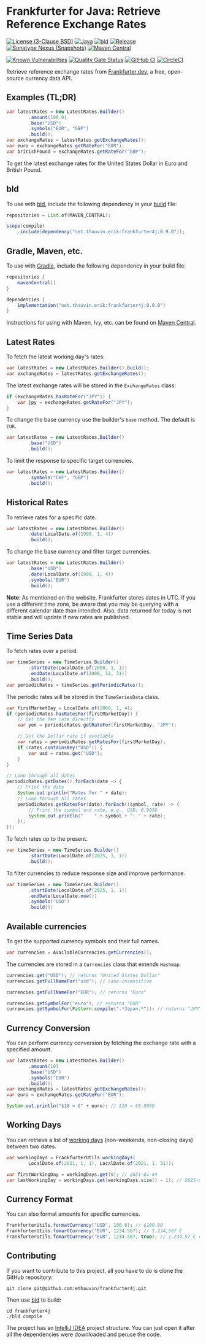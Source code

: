 # Frankfurter for Java: Retrieve Reference Exchange Rates

[![License (3-Clause BSD)](https://img.shields.io/badge/license-BSD%203--Clause-blue.svg?style=flat-square)](http://opensource.org/licenses/BSD-3-Clause)
[![Java](https://img.shields.io/badge/java-17%2B-blue)](https://www.oracle.com/java/technologies/javase/jdk17-archive-downloads.html)
[![bld](https://img.shields.io/badge/2.2.1-FA9052?label=bld&labelColor=2392FF)](https://rife2.com/bld)
[![Release](https://img.shields.io/github/release/ethauvin/frankfurter4j.svg)](https://github.com/ethauvin/frankfurter4j/releases/latest)
[![Sonatype Nexus (Snapshots)](https://img.shields.io/nexus/s/net.thauvin.erik/frankfurter4j.svg?label=sanpshot&server=https%3A%2F%2Foss.sonatype.org)](https://oss.sonatype.org/content/repositories/snapshots/net/thauvin/erik/httpstatus/httpstatus/)
[![Maven Central](https://img.shields.io/maven-central/v/net.thauvin.erik./frankfurter.svg?color=blue)](https://central.sonatype.com/artifact/net.thauvin.erik.httpstatus/httpstatus)

[![Known Vulnerabilities](https://snyk.io/test/github/ethauvin/frankfurter4j/badge.svg?targetFile=pom.xml)](https://snyk.io/test/github/ethauvin/frankfurter4j?targetFile=pom.xml)
[![Quality Gate Status](https://sonarcloud.io/api/project_badges/measure?project=ethauvin_frankfurter4j&metric=alert_status)](https://sonarcloud.io/summary/new_code?id=ethauvin_frankfurter4j)
[![GitHub CI](https://github.com/ethauvin/frankfurter4j/actions/workflows/bld.yml/badge.svg)](https://github.com/ethauvin/frankfurter4j/actions/workflows/bld.yml)
[![CircleCI](https://circleci.com/gh/ethauvin/frankfurter4j/tree/master.svg?style=shield)](https://circleci.com/gh/ethauvin/frankfurter4j/tree/master)

Retrieve reference exchange rates from [Frankfurter.dev](https://frankfurter.dev/), a free, open-source currency data
API.

## Examples (TL;DR)

```java
var latestRates = new LatestRates.Builder()
        .amount(100.0)
        .base("USD")
        .symbols("EUR", "GBP")
        .build();
var exchangeRates = latestRates.getExchangeRates();
var euro = exchangeRates.getRateFor("EUR");
var britishPound = exchangeRates.getRateFor("GBP");
```

To get the latest exchange rates for the United States Dollar in Euro and British Pound.

## bld

To use with [bld](https://rife2.com/bld), include the following dependency in
your [build](https://github.com/ethauvin/frankfurter4j/blob/master/examples/src/bld/java/com/example/Frankfurter4jExample.java)
file:

```java
repositories = List.of(MAVEN_CENTRAL);

scope(compile)
    .include(dependency("net.thauvin.erik:frankfurter4j:0.9.0"));
```

## Gradle, Maven, etc.

To use with [Gradle](https://gradle.org/), include the following dependency in your build file:

```gradle
repositories {
    mavenCentral()
}

dependencies {
    implementation("net.thauvin.erik:frankfurter4j:0.9.0")
}
```

Instructions for using with Maven, Ivy, etc. can be found
on [Maven Central](https://search.maven.org/search?q=g:%22net.thauvin.erik%22%20AND%20a:%22frankfurter4j%22).

## Latest Rates

To fetch the latest working day's rates:

```java
var latestRates = new LatestRates.Builder().build();
var exchangeRates = latestRates.getExchangeRates();
```

The latest exchange rates will be stored in the `ExchangeRates` class:

```java
if (exchangeRates.hasRateFor("JPY")) {
    var jpy = exchangeRates.getRateFor("JPY");
}
```

To change the base currency use the builder's `base` method. The default is `EUR`.

```java
var latestRates = new LatestRates.Builder()
        .base("USD")
        .build();
```

To limit the response to specific target currencies.

```java
var latestRates = new LatestRates.Builder()
        .symbols("CHF", "GBP")
        .build();
```

## Historical Rates

To retrieve rates for a specific date.

```java
var latestRates = new LatestRates.Builder()
        .date(LocalDate.of(1999, 1, 4))
        .build();
```

To change the base currency and filter target currencies.

```java
var latestRates = new LatestRates.Builder()
        .base("USD")
        .date(LocalDate.of(1999, 1, 4))
        .symbols("EUR")
        .build();
```

**Note**: As mentioned on the website, Frankfurter stores dates in UTC. If you use a different time zone, be aware that
you may be querying with a different calendar date than intended. Also, data returned for today is not stable and will
update if new rates are published.

## Time Series Data

To fetch rates over a period.

```java
var timeSeries = new TimeSeries.Builder()
        .startDate(LocalDate.of(2000, 1, 1))
        .endDate(LocalDate.of(2000, 12, 31))
        .build();
var periodicRates = timeSeries.getPeriodicRates();

```

The periodic rates will be stored in the `TimeSeriesData` class.

```java
var firstMarketDay = LocalDate.of(2000, 1, 4);
if (periodicRates.hasRatesFor(firstMarketDay)) {
    // Get the Yen rate directly
    var yen = periodicRates.getRateFor(firstMarketDay, "JPY");

    // Get the Dollar rate if available
    var rates = periodicRates.getRatesFor(firstMarketDay);
    if (rates.containsKey("USD")) {
        var usd = rates.get("USD");
    }
}

// Loop through all dates
periodicRates.getDates().forEach(date -> {
    // Print the date
    System.out.println("Rates for " + date);
    // Loop through all rates
    periodicRates.getRatesFor(date).forEach((symbol, rate) -> {
        // Print the symbol and rate, e.g., USD: 0.9059
        System.out.println("    " + symbol + ": " + rate); 
    });
});
```

To fetch rates up to the present.

```java
var timeSeries = new TimeSeries.Builder()
        .startDate(LocalDate.of(2025, 1, 1))
        .build();
```

To filter currencies to reduce response size and improve performance.

```java
var timeSeries = new TimeSeries.Builder()
        .startDate(LocalDate.of(2025, 1, 1))
        .endDate(LocalDate.now())
        .symbols("USD")
        .build();
```

## Available currencies

To get the supported currency symbols and their full names.

```java
var currencies = AvailableCurrencies.getCurrencies();
```

The currencies are stored in a `Currencies` class that extends `Hashmap`.

```java
currencies.get("USD"); // returns "United States Dollar"
currencies.getFullNameFor("usd"); // case-insensitive

currencies.getFullNameFor("EUR"); // returns "Euro"

currencies.getSymbolFor("euro"); // returns "EUR"
currencies.getSymbolFor(Pattern.compile(".*Japan.*")); // returns "JPY"
```

## Currency Conversion

You can perform currency conversion by fetching the exchange rate with a specified amount.

```java
var latestRates = new LatestRates.Builder()
        .amount(10)
        .base("USD")
        .symbols("EUR")
        .build();
var exchangeRates = latestRates.getExchangeRates();
var euro = exchangeRates.getRateFor("EUR");

System.out.println("$10 = €" + euro); // $10 = €8.8059

```

## Working Days

You can retrieve a list of [working days](https://www.ecb.europa.eu/stats/policy_and_exchange_rates/euro_reference_exchange_rates/html/index.en.html)
(non-weekends, non-closing days) between two dates.

```java
var workingDays = FrankfurterUtils.workingDays(
        LocalDate.of(2021, 1, 1), LocalDate.of(2021, 1, 31));

var firstWorkingDay = workingDays.get(0); // 2021-01-04
var lastWorkingDay = workingDays.get(workingDays.size() - 1); // 2025-01-29
```
## Currency Format

You can also format amounts for specific currencies.

```java
FrankfurterUtils.formatCurrency("USD", 100.0); // $100.00
FrankfurterUtils.fomartCurrency("EUR", 1234.567); // 1.234,567 €
FrankfurterUtils.fomartCurrency("EUR", 1234.567, true); // 1.234,57 € rounded
```

## Contributing

If you want to contribute to this project, all you have to do is clone the GitHub
repository:

```console
git clone git@github.com:ethauvin/frankfurter4j.git
```

Then use [bld](https://rife2.com/bld) to build:

```console
cd frankfurter4j
./bld compile
```

The project has an [IntelliJ IDEA](https://www.jetbrains.com/idea/) project structure. You can just open it after all
the dependencies were downloaded and peruse the code.
